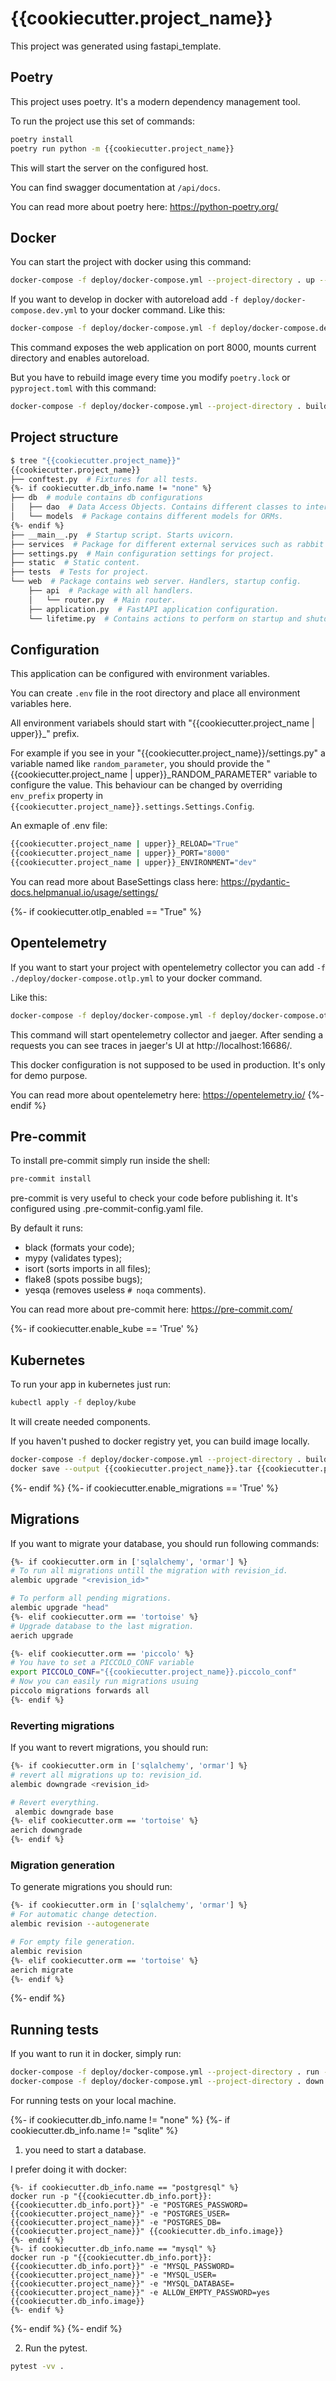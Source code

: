 # {{cookiecutter.project_name}}

This project was generated using fastapi_template.

## Poetry

This project uses poetry. It's a modern dependency management
tool.

To run the project use this set of commands:

```bash
poetry install
poetry run python -m {{cookiecutter.project_name}}
```

This will start the server on the configured host.

You can find swagger documentation at `/api/docs`.

You can read more about poetry here: https://python-poetry.org/

## Docker

You can start the project with docker using this command:

```bash
docker-compose -f deploy/docker-compose.yml --project-directory . up --build
```

If you want to develop in docker with autoreload add `-f deploy/docker-compose.dev.yml` to your docker command.
Like this:

```bash
docker-compose -f deploy/docker-compose.yml -f deploy/docker-compose.dev.yml --project-directory . up
```

This command exposes the web application on port 8000, mounts current directory and enables autoreload.

But you have to rebuild image every time you modify `poetry.lock` or `pyproject.toml` with this command:

```bash
docker-compose -f deploy/docker-compose.yml --project-directory . build
```

## Project structure

```bash
$ tree "{{cookiecutter.project_name}}"
{{cookiecutter.project_name}}
├── conftest.py  # Fixtures for all tests. 
{%- if cookiecutter.db_info.name != "none" %}
├── db  # module contains db configurations
│   ├── dao  # Data Access Objects. Contains different classes to interact with database.
│   └── models  # Package contains different models for ORMs.
{%- endif %}
├── __main__.py  # Startup script. Starts uvicorn.
├── services  # Package for different external services such as rabbit or redis etc.
├── settings.py  # Main configuration settings for project.
├── static  # Static content.
├── tests  # Tests for project.
└── web  # Package contains web server. Handlers, startup config.
    ├── api  # Package with all handlers.
    │   └── router.py  # Main router.
    ├── application.py  # FastAPI application configuration.
    └── lifetime.py  # Contains actions to perform on startup and shutdown.
```

## Configuration

This application can be configured with environment variables.

You can create `.env` file in the root directory and place all
environment variables here. 

All environment variabels should start with "{{cookiecutter.project_name | upper}}_" prefix.

For example if you see in your "{{cookiecutter.project_name}}/settings.py" a variable named like
`random_parameter`, you should provide the "{{cookiecutter.project_name | upper}}_RANDOM_PARAMETER" 
variable to configure the value. This behaviour can be changed by overriding `env_prefix` property
in `{{cookiecutter.project_name}}.settings.Settings.Config`.

An exmaple of .env file:
```bash
{{cookiecutter.project_name | upper}}_RELOAD="True"
{{cookiecutter.project_name | upper}}_PORT="8000"
{{cookiecutter.project_name | upper}}_ENVIRONMENT="dev"
```

You can read more about BaseSettings class here: https://pydantic-docs.helpmanual.io/usage/settings/

{%- if cookiecutter.otlp_enabled == "True" %}
## Opentelemetry 

If you want to start your project with opentelemetry collector 
you can add `-f ./deploy/docker-compose.otlp.yml` to your docker command.

Like this:

```bash
docker-compose -f deploy/docker-compose.yml -f deploy/docker-compose.otlp.yml --project-directory . up
```

This command will start opentelemetry collector and jaeger. 
After sending a requests you can see traces in jaeger's UI
at http://localhost:16686/.

This docker configuration is not supposed to be used in production. 
It's only for demo purpose.

You can read more about opentelemetry here: https://opentelemetry.io/
{%- endif %}

## Pre-commit

To install pre-commit simply run inside the shell:
```bash
pre-commit install
```

pre-commit is very useful to check your code before publishing it.
It's configured using .pre-commit-config.yaml file.

By default it runs:
* black (formats your code);
* mypy (validates types);
* isort (sorts imports in all files);
* flake8 (spots possibe bugs);
* yesqa (removes useless `# noqa` comments).


You can read more about pre-commit here: https://pre-commit.com/

{%- if cookiecutter.enable_kube == 'True' %}

## Kubernetes
To run your app in kubernetes
just run:
```bash
kubectl apply -f deploy/kube
```

It will create needed components.

If you haven't pushed to docker registry yet, you can build image locally.

```bash
docker-compose -f deploy/docker-compose.yml --project-directory . build
docker save --output {{cookiecutter.project_name}}.tar {{cookiecutter.project_name}}:latest
```

{%- endif %}
{%- if cookiecutter.enable_migrations == 'True' %}

## Migrations

If you want to migrate your database, you should run following commands:
```bash
{%- if cookiecutter.orm in ['sqlalchemy', 'ormar'] %}
# To run all migrations untill the migration with revision_id.
alembic upgrade "<revision_id>"

# To perform all pending migrations.
alembic upgrade "head"
{%- elif cookiecutter.orm == 'tortoise' %}
# Upgrade database to the last migration.
aerich upgrade

{%- elif cookiecutter.orm == 'piccolo' %}
# You have to set a PICCOLO_CONF variable
export PICCOLO_CONF="{{cookiecutter.project_name}}.piccolo_conf"
# Now you can easily run migrations usuing 
piccolo migrations forwards all
{%- endif %}
```

### Reverting migrations

If you want to revert migrations, you should run:
```bash
{%- if cookiecutter.orm in ['sqlalchemy', 'ormar'] %}
# revert all migrations up to: revision_id.
alembic downgrade <revision_id>

# Revert everything.
 alembic downgrade base
{%- elif cookiecutter.orm == 'tortoise' %}
aerich downgrade
{%- endif %}
```

### Migration generation

To generate migrations you should run:
```bash
{%- if cookiecutter.orm in ['sqlalchemy', 'ormar'] %}
# For automatic change detection.
alembic revision --autogenerate

# For empty file generation.
alembic revision
{%- elif cookiecutter.orm == 'tortoise' %}
aerich migrate
{%- endif %}
```
{%- endif %}


## Running tests

If you want to run it in docker, simply run:

```bash
docker-compose -f deploy/docker-compose.yml --project-directory . run --rm api pytest -vv .
docker-compose -f deploy/docker-compose.yml --project-directory . down
```

For running tests on your local machine.

{%- if cookiecutter.db_info.name != "none" %}
{%- if cookiecutter.db_info.name != "sqlite" %}
1. you need to start a database.

I prefer doing it with docker:
```
{%- if cookiecutter.db_info.name == "postgresql" %}
docker run -p "{{cookiecutter.db_info.port}}:{{cookiecutter.db_info.port}}" -e "POSTGRES_PASSWORD={{cookiecutter.project_name}}" -e "POSTGRES_USER={{cookiecutter.project_name}}" -e "POSTGRES_DB={{cookiecutter.project_name}}" {{cookiecutter.db_info.image}}
{%- endif %}
{%- if cookiecutter.db_info.name == "mysql" %}
docker run -p "{{cookiecutter.db_info.port}}:{{cookiecutter.db_info.port}}" -e "MYSQL_PASSWORD={{cookiecutter.project_name}}" -e "MYSQL_USER={{cookiecutter.project_name}}" -e "MYSQL_DATABASE={{cookiecutter.project_name}}" -e ALLOW_EMPTY_PASSWORD=yes {{cookiecutter.db_info.image}}
{%- endif %}
```
{%- endif %}
{%- endif %}


2. Run the pytest.
```bash
pytest -vv .
```
